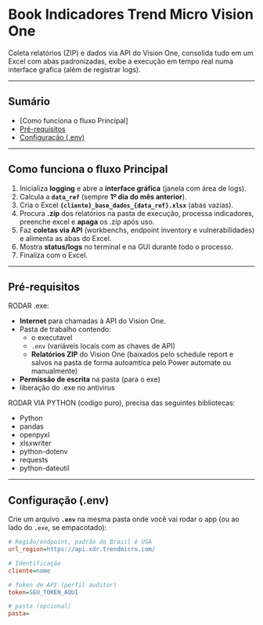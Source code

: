 # Book Indicadores Trend Micro Vision One

Coleta relatórios (ZIP) e dados via API do Vision One, consolida tudo em um Excel com abas padronizadas, exibe a execução em tempo real numa interface grafica (além de registrar logs).

---

## Sumário
- [Como funciona o fluxo Principal]
- [Pré-requisitos](#pré-requisitos)
- [Configuração (.env)](#configuração-env)

---

## Como funciona o fluxo Principal
1. Inicializa **logging** e abre a **interface gráfica** (janela com área de logs).
2. Calcula a **`data_ref`** (sempre **1º dia do mês anterior**).
3. Cria o Excel **`{cliente}_base_dados_{data_ref}.xlsx`** (abas vazias).
4. Procura **.zip** dos relatórios na pasta de execução, processa indicadores, preenche excel e **apaga** os .zip após uso.
5. Faz **coletas via API** (workbenchs, endpoint inventory e vulnerabilidades) e alimenta as abas do Excel.
6. Mostra **status/logs** no terminal e na GUI durante todo o processo.
7. Finaliza com o Excel.

---

## Pré-requisitos
RODAR .exe:
- **Internet** para chamadas à API do Vision One.
- Pasta de trabalho contendo:
  - o executavel
  - `.env` (variáveis locais com as chaves de API)
  - **Relatórios ZIP** do Vision One (baixados pelo schedule report e salvos na pasta de forma autoamtica pelo Power automate ou manualmente)
- **Permissão de escrita** na pasta (para o exe)
- liberação do .exe no antivirus
  
RODAR VIA PYTHON (codigo puro), precisa das seguintes bibliotecas:
- Python
- pandas
- openpyxl
- xlsxwriter
- python-dotenv
- requests
- python-dateutil

---

## Configuração (.env)
Crie um arquivo **`.env`** na mesma pasta onde você vai rodar o app (ou ao lado do `.exe`, se empacotado):

```ini
# Região/endpoint, padrão do Brasil é USA
url_region=https://api.xdr.trendmicro.com/

# Identificação
cliente=nome

# Token de API (perfil auditor)
token=SEU_TOKEN_AQUI

# pasta (opcional)
pasta=




